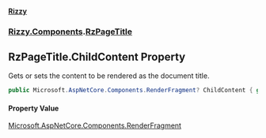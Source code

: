 #### [Rizzy](index.md 'index')
### [Rizzy.Components](Rizzy.Components.md 'Rizzy.Components').[RzPageTitle](Rizzy.Components.RzPageTitle.md 'Rizzy.Components.RzPageTitle')

## RzPageTitle.ChildContent Property

Gets or sets the content to be rendered as the document title.

```csharp
public Microsoft.AspNetCore.Components.RenderFragment? ChildContent { get; set; }
```

#### Property Value
[Microsoft.AspNetCore.Components.RenderFragment](https://docs.microsoft.com/en-us/dotnet/api/Microsoft.AspNetCore.Components.RenderFragment 'Microsoft.AspNetCore.Components.RenderFragment')